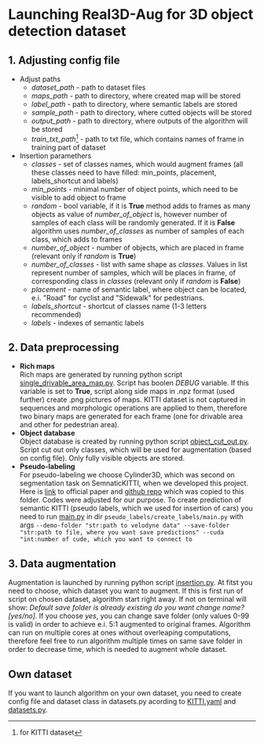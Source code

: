 # Launching Real3D-Aug for 3D object detection dataset

## 1. Adjusting config file

- Adjust paths
   - *dataset_path* - path to dataset files
   - *maps_path* - path to directory, where created map will be stored
   - *label_path* - path to directory, where semantic labels are stored
   - *sample_path* - path to directory, where cutted objects will be stored
   - *output_path* - path to directory, where outputs of the algorithm will be stored
   - *train_txt_path*[^*] - path to txt file, which contains names of frame in training part of dataset
- Insertion paramethers
   - *classes* - set of classes names, which would augment frames (all these classes need to have filled: min_points, placement, labels_shortcut and labels)
   - *min_points* - minimal number of object points, which need to be visible to add object to frame
   - *random* - bool variable, if it is **True** method adds to frames as many objects as value of *number_of_object* is, however number of samples of each class will be randomly generated. If it is **False** algorithm uses *number_of_classes* as number of samples of each class, which adds to frames
   - *number_of_object* - number of objects, which are placed in frame (relevant only if *random* is **True**)
   - *number_of_classes* - list with same shape as *classes*. Values in list represent number of samples, which will be places in frame, of corresponding class in *classes* (relevant only if *random* is **False**)
   - *placement* - name of semantic label, where object can be located, e.i. "Road" for cyclist and "Sidewalk" for pedestrians.
   - *labels_shortcut* - shortcut of classes name (1-3 letters recommended)
   - *labels* - indexes of semantic labels

[^*]: for KITTI dataset

## 2. Data preprocessing
- **Rich maps**  
Rich maps are generated by running python script [single_drivable_area_map.py](rich_map/single_drivable_area_map.py). Script has boolen *DEBUG* variable. If this variable is set to **True**, script along side maps in .npz format (used further) create .png pictures of maps. KITTI dataset is not captured in sequences and morphologic operations are applied to them, therefore two binary maps are generated for each frame (one for drivable area and other for pedestrian area).
- **Object database**  
Object database is created by running python script [object_cut_out.py](cut_object/object_cut_out.py). Script cut out only classes, which will be used for augmentation (based on config file). Only fully visible objects are stored.
- **Pseudo-labeling**  
For pseudo-labeling we choose Cylinder3D, which was second on segmentation task on SemnaticKITTI, when we developed this project. Here is [link](https://arxiv.org/pdf/2011.10033.pdf) to official paper and [github repo](https://github.com/xinge008/Cylinder3D) which was copied to this folder. 
Codes were adjusted for our purpose. To create prediction of semantic KITTI (pseudo labels, which we used for insertion of cars) you need to run [main.py](pseudo_labels/create_labels/main.py) in dir ```pseudo_labels/create_labels/main.py``` with args ```--demo-folder "str:path to velodyne data" --save-folder "str:path to file, where you want save predictions" --cuda "int:number of cude, which you want to connect to```

## 3. Data augmentation
Augmentation is launched by running python script [insertion.py](Real3DAug/insertion.py). At fitst you need to choose, which dataset you want to augment. 
If this is first run of script on chosen dataset, algorithm start right away. If not on terminal will show: *Default save folder is already existing do you want change name? [yes/no]*. If you choose *yes*, you can change save folder (only values 0-99 is valid) in order to achieve e.i. 5:1 augmented to original frames.
Algorithm can run on multiple cores at ones without overleaping computations, therefore feel free to run algorithm multiple times on same save folder in order to decrease time, which is needed to augment whole dataset.

## Own dataset
If you want to launch algorithm on your own dataset, you need to create config file and dataset class in datasets.py acording to [KITTI.yaml](config/KITTI.yaml) and [datasets.py](Real3DAug/tools/datasets.py).
